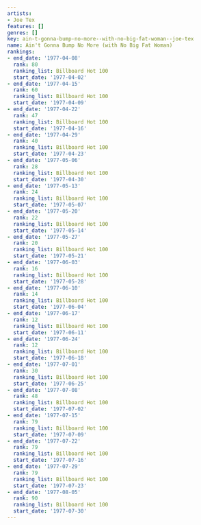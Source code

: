 ```yaml
---
artists:
- Joe Tex
features: []
genres: []
key: ain-t-gonna-bump-no-more--with-no-big-fat-woman--joe-tex
name: Ain't Gonna Bump No More (with No Big Fat Woman)
rankings:
- end_date: '1977-04-08'
  rank: 80
  ranking_list: Billboard Hot 100
  start_date: '1977-04-02'
- end_date: '1977-04-15'
  rank: 60
  ranking_list: Billboard Hot 100
  start_date: '1977-04-09'
- end_date: '1977-04-22'
  rank: 47
  ranking_list: Billboard Hot 100
  start_date: '1977-04-16'
- end_date: '1977-04-29'
  rank: 40
  ranking_list: Billboard Hot 100
  start_date: '1977-04-23'
- end_date: '1977-05-06'
  rank: 28
  ranking_list: Billboard Hot 100
  start_date: '1977-04-30'
- end_date: '1977-05-13'
  rank: 24
  ranking_list: Billboard Hot 100
  start_date: '1977-05-07'
- end_date: '1977-05-20'
  rank: 22
  ranking_list: Billboard Hot 100
  start_date: '1977-05-14'
- end_date: '1977-05-27'
  rank: 20
  ranking_list: Billboard Hot 100
  start_date: '1977-05-21'
- end_date: '1977-06-03'
  rank: 16
  ranking_list: Billboard Hot 100
  start_date: '1977-05-28'
- end_date: '1977-06-10'
  rank: 14
  ranking_list: Billboard Hot 100
  start_date: '1977-06-04'
- end_date: '1977-06-17'
  rank: 12
  ranking_list: Billboard Hot 100
  start_date: '1977-06-11'
- end_date: '1977-06-24'
  rank: 12
  ranking_list: Billboard Hot 100
  start_date: '1977-06-18'
- end_date: '1977-07-01'
  rank: 30
  ranking_list: Billboard Hot 100
  start_date: '1977-06-25'
- end_date: '1977-07-08'
  rank: 48
  ranking_list: Billboard Hot 100
  start_date: '1977-07-02'
- end_date: '1977-07-15'
  rank: 79
  ranking_list: Billboard Hot 100
  start_date: '1977-07-09'
- end_date: '1977-07-22'
  rank: 79
  ranking_list: Billboard Hot 100
  start_date: '1977-07-16'
- end_date: '1977-07-29'
  rank: 79
  ranking_list: Billboard Hot 100
  start_date: '1977-07-23'
- end_date: '1977-08-05'
  rank: 90
  ranking_list: Billboard Hot 100
  start_date: '1977-07-30'
---
```


